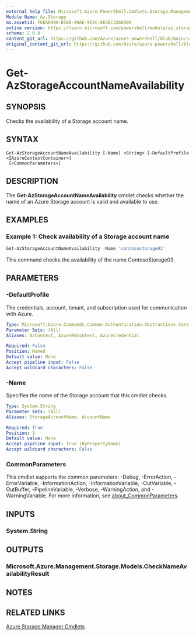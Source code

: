 ```yaml
---
external help file: Microsoft.Azure.PowerShell.Cmdlets.Storage.Management.dll-Help.xml
Module Name: Az.Storage
ms.assetid: F6EA099A-D588-49AE-9D2C-865BC32685BA
online version: https://learn.microsoft.com/powershell/module/az.storage/get-azstorageaccountnameavailability
schema: 2.0.0
content_git_url: https://github.com/Azure/azure-powershell/blob/main/src/Storage/Storage.Management/help/Get-AzStorageAccountNameAvailability.md
original_content_git_url: https://github.com/Azure/azure-powershell/blob/main/src/Storage/Storage.Management/help/Get-AzStorageAccountNameAvailability.md
---
```


# Get-AzStorageAccountNameAvailability

## SYNOPSIS
Checks the availability of a Storage account name.

## SYNTAX

```
Get-AzStorageAccountNameAvailability [-Name] <String> [-DefaultProfile <IAzureContextContainer>]
 [<CommonParameters>]
```

## DESCRIPTION
The **Get-AzStorageAccountNameAvailability** cmdlet checks whether the name of an Azure Storage account is valid and available to use.

## EXAMPLES

### Example 1: Check availability of a Storage account name
```powershell
Get-AzStorageAccountNameAvailability -Name 'contosostorage03'
```

This command checks the availability of the name ContosoStorage03.

## PARAMETERS

### -DefaultProfile
The credentials, account, tenant, and subscription used for communication with Azure.

```yaml
Type: Microsoft.Azure.Commands.Common.Authentication.Abstractions.Core.IAzureContextContainer
Parameter Sets: (All)
Aliases: AzContext, AzureRmContext, AzureCredential

Required: False
Position: Named
Default value: None
Accept pipeline input: False
Accept wildcard characters: False
```

### -Name
Specifies the name of the Storage account that this cmdlet checks.

```yaml
Type: System.String
Parameter Sets: (All)
Aliases: StorageAccountName, AccountName

Required: True
Position: 1
Default value: None
Accept pipeline input: True (ByPropertyName)
Accept wildcard characters: False
```

### CommonParameters
This cmdlet supports the common parameters: -Debug, -ErrorAction, -ErrorVariable, -InformationAction, -InformationVariable, -OutVariable, -OutBuffer, -PipelineVariable, -Verbose, -WarningAction, and -WarningVariable. For more information, see [about_CommonParameters](http://go.microsoft.com/fwlink/?LinkID=113216).

## INPUTS

### System.String

## OUTPUTS

### Microsoft.Azure.Management.Storage.Models.CheckNameAvailabilityResult

## NOTES

## RELATED LINKS

[Azure Storage Manager Cmdlets](./Az.Storage.md)
